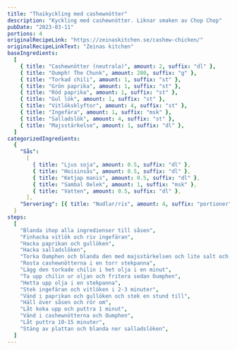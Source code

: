 ```yaml
---
title: "Thaikyckling med cashewnötter"
description: "Kyckling med cashewnötter. Liknar smaken av Chop Chop"
pubDate: "2023-03-11"
portions: 4
originalRecipeLink: "https://zeinaskitchen.se/cashew-chicken/"
originalRecipeLinkText: "Zeinas kitchen"
baseIngredients:
  [
    { title: "Cashewnötter (neutrala)", amount: 2, suffix: "dl" },
    { title: "Oumph! The Chunk", amount: 280, suffix: "g" },
    { title: "Torkad chili", amount: 1, suffix: "st" },
    { title: "Grön paprika", amount: 1, suffix: "st" },
    { title: "Röd paprika", amount: 1, suffix: "st" },
    { title: "Gul lök", amount: 1, suffix: "st" },
    { title: "Vitlöksklyftor", amount: 4, suffix: "st" },
    { title: "Ingefära", amount: 1, suffix: "msk" },
    { title: "Salladslök", amount: 4, suffix: "st" },
    { title: "Majsstärkelse", amount: 1, suffix: "dl" },
  ]
categorizedIngredients:
  {
    "Sås":
      [
        { title: "Ljus soja", amount: 0.5, suffix: "dl" },
        { title: "Hoisinsås", amount: 0.5, suffix: "dl" },
        { title: "Ketjap manis", amount: 0.5, suffix: "dl" },
        { title: "Sambal Oelek", amount: 1, suffix: "msk" },
        { title: "Vatten", amount: 0.5, suffix: "dl" },
      ],
    "Servering": [{ title: "Nudlar/ris", amount: 4, suffix: "portioner" }],
  }
steps:
  [
    "Blanda ihop alla ingredienser till såsen",
    "Finhacka vitlök och riv ingefäran",
    "Hacka paprikan och gullöken",
    "Hacka salladslöken",
    "Torka Oumphen och blanda den med majsstärkelsen och lite salt och peppar",
    "Rosta cashewnötterna i en torr stekpanna",
    "Lägg den torkade chilin i het olja i en minut",
    "Ta upp chilin ur oljan och fritera sedan Oumphen",
    "Hetta upp olja i en stekpanna",
    "Stek ingefäran och vitlöken i 2-3 minuter",
    "Vänd i paprikan och gullöken och stek en stund till",
    "Häll över såsen och rör om",
    "Låt koka upp och puttra 1 minut",
    "Vänd i cashewnötterna och Oumphen",
    "Låt puttra 10-15 minuter",
    "Stäng av plattan och blanda ner salladslöken",
  ]
---
```

